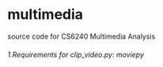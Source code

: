 # multimedia
source code for CS6240 Multimedia Analysis 

###### 1.Requirements for clip_video.py: moviepy
